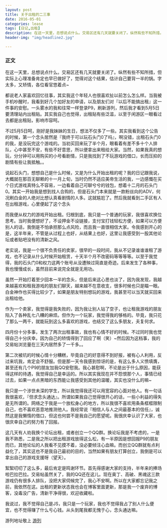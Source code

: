 ```yaml
---
layout: post
title: 关于出租的二三事
date: 2016-05-01
categories: lease
tags: [日记,出租]
description: 在这一天里，总想说点什么。交易区还有几天就要关闭了。纵然有些不知所措，但实际上心理准备肯定也早已做好了，觉得对这个结果，估计自己要背一半的锅。字太多，又矫情，各位看官悠着点~
header-img: "img/headline2.jpg"

---
```



### 正文


在这一天里，总想说点什么。交易区还有几天就要关闭了。纵然有些不知所措，但实际上心理准备肯定也早已做好了，觉得对这个结果，估计自己要背一半的锅。字太多，又矫情，各位看官悠着点~

都说老人家喜欢回忆往事，其实我这个年轻人也很喜欢扯以前怎么怎么样。当我被手机吵醒时，我看到好几个加好友的申请，以及朋友们对『以后不能搞出租』这一件事的安慰。一头雾水的我和往常一样登录P9，刷新游列，然后我才看到5月5日要清理站内出租贴。其实我自己也觉得，出租贴有些泛滥，以至于闲游区一眼看过去都是出租贴，影响市容呵。

不过5月5日呵，刚好是我妹妹的生日，想法不仅多了一些。其实我看到这个公告的时候，第一个念头居然是『我终于可以玩石头门0了吗』，啊没错，出租石头门0的我，是没玩完这个游戏的。当初买回来玩了半个月，眼看着有差不多十个人排队，心中甚至不安，有些不好意思，所以便拿出来租给大家。当然，如果我真的想玩，分分钟可以用购买的小号看剧情，只是我找到了不玩游戏的借口，长而压抑的剧情有些让我抵触。。

说起石头门，想想自己是什么时候，又是为什么开始出租的呢？我的日记跟我说，大概就在那百无聊赖的十一月上旬，当时仍然不适应美帝生活的我，一边感慨在买个日式游戏真特么不容易，一边看着自己可聊兮兮的钱包，想着十二月的石头门0。其实一开始我是想到找人合购的，但是石头门本来就是一款粉丝向的ADV，何况刷白金的人绝对比想认真看剧情的人多。这就尴尬了。然后我就看到二手区有人在出租游戏，心里便起了这个念头

而我便从权力的游戏开始出租。归根到底，我只是一个普通的玩家，我很喜欢换位思考。当时我便想好了，不设押金不设链接，支付宝打钱轻松方便，如果可以方便别人的话，我倒是不怕承担那么点风险，而且我一直很相信大家。令我感到开心的是，这半年来，不管是从过程上也好，从结果上也好，这里让我感受到一股其他论坛或者贴吧没有的清新之风。

老实说，我是一个很不负责任的卖家，很早的一段时间，我从不记录谁谁谁租了游戏，也不记录从什么时候开始租赁，十天半个月不改密码等等等等。以至于我觉得，我的石头门0和权力这两个账号从没遭殃过简直是奇迹。后来发生了各种事，我也慢慢成长，虽然目前来说完全就是无用功。

虽然一开始打着至少回本一半的念头，但是后来这心思也淡了，因为我发现，我越来越喜欢和租我游戏的朋友们聊天，越来越不在意收支，很多时候也只是瞄一眼。白金神作也买得比较少了，如果是朋友特别想玩的游戏，我甚至可以当天就买回来出租给他。

作为一个卖家，我觉得是我失败的，因为我让别人钻了空子，也让租我游戏的朋友陷入了各种乱七八糟的麻烦。但作为一个玩家，我觉得我的够格的。毕竟，我只花了那么一两千，就能玩到这么多喜欢的游戏，也结交了这么多朋友，夫复何求。

四月份十分多事，发生了两次出租事故，我也有心情不好的时候。不过同时我也觉得自己十分庆幸。因为自己的矫情得到了回应了啊（笑）~然后因为这档事，我的交易帖浏览量在三天内居然多了一千多。。

第二次被坑的时候心情十分糟糕，毕竟自己的好意得不到好报，被有心人利用，反过来坑我，肯定会不舒服。但是那一天令我感到惊讶的是，有这么多人义愤填膺，甚至还有几个P9的朋友加我QQ安慰我。我心甚慰啊，不论是出于什么原因，能获得这样的待遇，我觉得自己是幸运的。所以其实我现在并不怨恨那个人，事情已经过去，如果一点点黑暗的东西能让我感受到其他的温暖，其实也没什么的嘛~

我只是一个涉世未深的学生，所以我觉得我还可以用宽容的心面对他人。有一句话我很喜欢，『但求念头通达』。所谓如果我自己觉得很开心的话，一些小利益的得失是无所谓的。网络之于我是一个放松身心的地方，所以我很不喜欢用条条框框限制自己，也不喜欢恶意地推测他人。我经常说『相信人与人之间最基本的信任』，诚然这是我懒惰的借口，但这也何尝不是我自己的愿望呢。我很庆幸认识了大家，也很庆幸自己的努力有了回报。

这几天有人劝我换个论坛出租，或者创立一个QQ群。换论坛我是不考虑的，一是我不熟悉，二是我之所以把出租游戏放得这么松，有一半原因是想回报P9的朋友而已，其他论坛的人我看不见摸不着，没必要倾注心血嘛。而创立QQ群就有点利益化了，其实这也不是我自己最初的目的，当然如果有朋友打算创立，我倒是可以拿出自己的游戏支援呀（望天）。

絮絮叨叨了这么多，最后肯定是鸣谢环节。首先得感谢大家的支持，半年来的捧场啦巴拉巴拉。交易帖虽然关了，我的QQ还在这儿。现在奥丁、高破、黑魂这三款游戏仍有很多人排队，没把大家伺候完了，我心不安啊。所以在大家都忘记我之前，我依然在这。出租的更新状态我也会在博客里面更新，那是我一个废弃的博客，没毒没广告，清新干净得很，欢迎收藏啦。

我说过，我不觉得自己是JS，我只是一个玩家，我也不觉得我占了别人什么便宜，也不觉得赚了什么亏心钱。从头到尾我都无愧于心，念头通达嘛。

游列地址敬上 [游列](http://sinhya.com/lease/2016/05/01/List-of-Game/)


